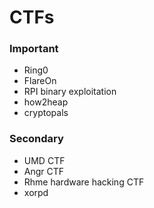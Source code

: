# CTFs

### Important
 - Ring0
 - FlareOn
 - RPI binary exploitation
 - how2heap
 - cryptopals

### Secondary
 - UMD CTF
 - Angr CTF
 - Rhme hardware hacking CTF
 - xorpd

